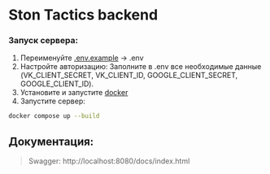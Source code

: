 # Ston Tactics backend

### Запуск сервера:
1. Переименуйте [.env.example](.env.example) -> .env
2. Настройте авторизацию: Заполните в .env все необходимые данные (VK_CLIENT_SECRET, VK_CLIENT_ID, GOOGLE_CLIENT_SECRET, GOOGLE_CLIENT_ID).
3. Установите и запустите [docker](https://docs.docker.com/engine/install/)
4. Запустите сервер:
```bash
docker compose up --build
```
## Документация:
> Swagger: http://localhost:8080/docs/index.html
